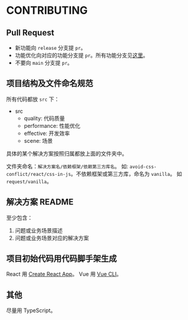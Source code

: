 # CONTRIBUTING
## Pull Request
- 新功能向 `release` 分支提 `pr`。
- 功能优化向对应的功能分支提 `pr`。所有功能分支见[这里](../branch.md)。
- 不要向 `main` 分支提 `pr`。

## 项目结构及文件命名规范
所有代码都放 `src` 下：
- src
  - quality: 代码质量
  - performance: 性能优化
  - effective: 开发效率
  - scene: 场景

具体的某个解决方案按照归属都放上面的文件夹中。

文件夹命名：`解决方案名/依赖框架/依赖第三方库名`。 如: `avoid-css-conflict/react/css-in-js`。不依赖框架或第三方库，命名为 `vanilla`。 如 `request/vanilla`。

## 解决方案 README
至少包含：
1. 问题或业务场景描述
2. 问题或业务场景对应的解决方案

## 项目初始代码用代码脚手架生成
React 用 [Create React App](https://create-react-app.dev/)。 Vue 用 [Vue CLI](https://cli.vuejs.org/zh/)。

## 其他
尽量用 TypeScript。


